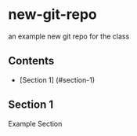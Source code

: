 # new-git-repo  
an example new git repo for the class  
  
## Contents  
* [Section 1] (#section-1)  
  
## Section 1  
Example Section 

